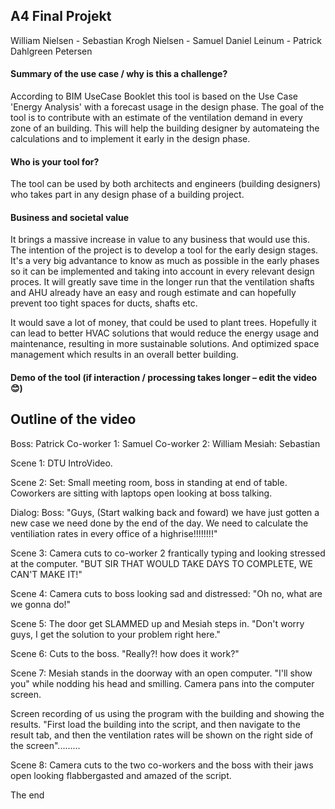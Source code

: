 ## A4 Final Projekt
William Nielsen - Sebastian Krogh Nielsen - Samuel Daniel Leinum - Patrick Dahlgreen Petersen

#### Summary of the use case / why is this a challenge?
According to BIM UseCase Booklet this tool is based on the Use Case 'Energy Analysis' with a forecast usage in the design phase. 
The goal of the tool is to contribute with an estimate of the ventilation demand in every zone of an building. This will help the building designer by automateing the calculations and to implement it early in the design phase.



#### Who is your tool for?
The tool can be used by both architects and engineers (building designers) who takes part in any design phase of a building project.


#### Business and societal value
It brings a massive increase in value to any business that would use this. The intention of the project is to develop a tool for the early design stages. It's a very big advantance to know as much as possible in the early phases so it can be implemented and taking into account in every relevant design proces. It will greatly save time in the longer run that the ventilation shafts and AHU already have an easy and rough estimate and can hopefully prevent too tight spaces for ducts, shafts etc.

It would save a lot of money, that could be used to plant trees. Hopefully it can lead to better HVAC solutions that would reduce the energy usage and maintenance, resulting in more sustainable solutions. And optimized space management which results in an overall better building.


#### Demo of the tool (if interaction / processing takes longer – edit the video 😊)




## Outline of the video

Boss: Patrick 
Co-worker 1: Samuel
Co-worker 2: William
Mesiah: Sebastian

Scene 1: 
  DTU IntroVideo.

Scene 2:
  Set: Small meeting room, boss in standing at end of table. Coworkers are sitting with laptops open looking at boss talking.
  
  Dialog: Boss: "Guys, (Start walking back and foward) we have just gotten a new case we need done by the end of the day. We need to calculate the ventiliation rates      in every office of a highrise!!!!!!!!"

Scene 3:
  Camera cuts to co-worker 2 frantically typing and looking stressed at the computer. "BUT SIR THAT WOULD TAKE DAYS TO COMPLETE, WE CAN'T MAKE IT!"
  
Scene 4:
  Camera cuts to boss looking sad and distressed: "Oh no, what are we gonna do!"
  
Scene 5:
  The door get SLAMMED up and Mesiah steps in. "Don't worry guys, I get the solution to your problem right here."
  
Scene 6:
  Cuts to the boss. "Really?! how does it work?"
  
Scene 7:
  Mesiah stands in the doorway with an open computer. "I'll show you" while nodding his head and smilling. Camera pans into the computer screen.
  

Screen recording of us using the program with the building and showing the results.
  "First load the building into the script, and then navigate to the result tab, and then the ventilation rates will be shown on the right side of the screen".........
  
  
Scene 8: Camera cuts to the two co-workers and the boss with their jaws open looking flabbergasted and amazed of the script.

The end
  

